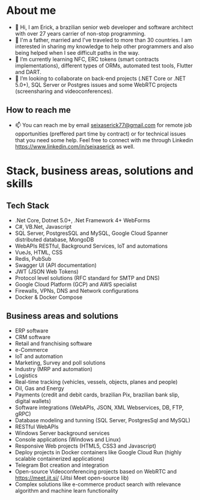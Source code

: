 # About me

- 👋 Hi, I am Erick, a brazilian senior web developer and software architect with over 27 years carrier of non-stop programming.
- 👀 I'm a father, married and I've traveled to more than 30 countries. I am interested in sharing my knowledge to help other programmers and also being helped when I see difficult paths in the way.
- 🌱 I’m currently learning NFC, ERC tokens (smart contracts implementations), different types of ORMs, automated test tools, Flutter and DART.
- 💞️ I’m looking to collaborate on back-end projects (.NET Core or .NET 5.0+), SQL Server or Postgres issues and some WebRTC projects (screensharing and videoconferences).
  
## How to reach me
- 📫 You can reach me by email <seixaserick77@gmail.com> for remote job opportunities (preffered part time by contract) or for technical issues that you need some help. Feel free to connect with me through Linkedin <https://www.linkedin.com/in/seixaserick> as well.





# Stack, business areas, solutions and skills
## Tech Stack
  - .Net Core, Dotnet 5.0+, .Net Framework 4+ WebForms
  - C#, VB.Net, Javascript
  - SQL Server, PostgresSQL and MySQL, Google Cloud Spanner distributed database, MongoDB
  - WebAPIs RESTful, Background Services, IoT and automations
  - VueJs, HTML, CSS
  - Redis, PubSub
  - Swagger UI (API documentation)
  - JWT (JSON Web Tokens)
  - Protocol level solutions (RFC standard for SMTP and DNS)
  - Google Cloud Platform (GCP) and AWS specialist 
  - Firewalls, VPNs, DNS and Network configurations
  - Docker & Docker Compose

## Business areas and solutions
- ERP software
- CRM software
- Retail and franchising software 
- e-Commerce
- IoT and automation
- Marketing, Survey and poll solutions
- Industry (MRP and automation)
- Logistics
- Real-time tracking (vehicles, vessels, objects, planes and people)
- Oil, Gas and Energy
- Payments (credit and debit cards, brazilian Pix, brazilian bank slip, digital wallets)
- Software integrations (WebAPIs, JSON, XML Webservices, DB, FTP, gRPC)
- Database modeling and tunning (SQL Server, PostgresSql and MySQL)
- RESTful WebAPIs
- Windows Server background services
- Console applications (Windows and Linux)
- Responsive Web projects (HTML5, CSS3 and Javascript) 
- Deploy projects in Docker containers like Google Cloud Run (highly scalable containerized applications)
- Telegram Bot creation and integration
- Open-source Videoconferencing projects based on WebRTC and <https://meet.jit.si/> (Jitsi Meet open-source lib)
- Complex solutions like e-commerce product search with relevance algorithm and machine learn functionality 

